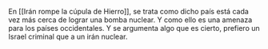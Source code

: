 En [[Irán rompe la cúpula de Hierro]], se trata como dicho país está cada vez más cerca de lograr una bomba nuclear. Y como ello es una amenaza para los países occidentales. Y se argumenta algo que es cierto, prefiero un Israel criminal que a un irán nuclear. 